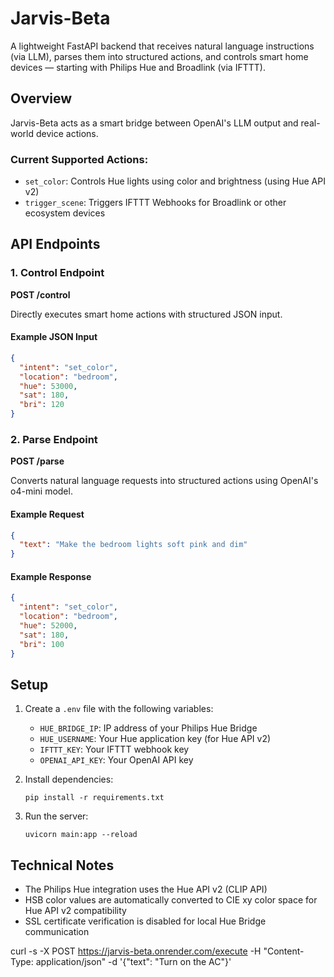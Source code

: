 # Jarvis-Beta

A lightweight FastAPI backend that receives natural language instructions (via LLM), parses them into structured actions, and controls smart home devices — starting with Philips Hue and Broadlink (via IFTTT).

## Overview

Jarvis-Beta acts as a smart bridge between OpenAI's LLM output and real-world device actions.

### Current Supported Actions:
- `set_color`: Controls Hue lights using color and brightness (using Hue API v2)
- `trigger_scene`: Triggers IFTTT Webhooks for Broadlink or other ecosystem devices

## API Endpoints

### 1. Control Endpoint

**POST /control**

Directly executes smart home actions with structured JSON input.

#### Example JSON Input

```json
{
  "intent": "set_color",
  "location": "bedroom",
  "hue": 53000,
  "sat": 180,
  "bri": 120
}
```

### 2. Parse Endpoint

**POST /parse**

Converts natural language requests into structured actions using OpenAI's o4-mini model.

#### Example Request

```json
{
  "text": "Make the bedroom lights soft pink and dim"
}
```

#### Example Response

```json
{
  "intent": "set_color",
  "location": "bedroom",
  "hue": 52000,
  "sat": 180,
  "bri": 100
}
```

## Setup

1. Create a `.env` file with the following variables:
   - `HUE_BRIDGE_IP`: IP address of your Philips Hue Bridge
   - `HUE_USERNAME`: Your Hue application key (for Hue API v2)
   - `IFTTT_KEY`: Your IFTTT webhook key
   - `OPENAI_API_KEY`: Your OpenAI API key

2. Install dependencies:
   ```
   pip install -r requirements.txt
   ```

3. Run the server:
   ```
   uvicorn main:app --reload
   ```

## Technical Notes

- The Philips Hue integration uses the Hue API v2 (CLIP API)
- HSB color values are automatically converted to CIE xy color space for Hue API v2 compatibility
- SSL certificate verification is disabled for local Hue Bridge communication




curl -s -X POST https://jarvis-beta.onrender.com/execute -H "Content-Type: application/json" -d '{"text": "Turn on the AC"}'